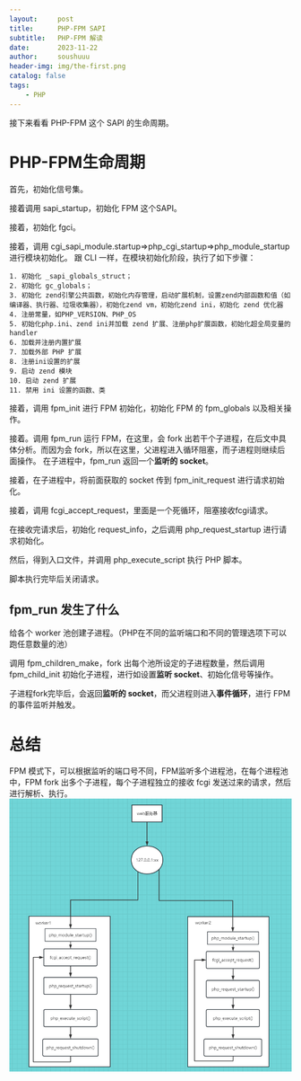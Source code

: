 ```yaml
---
layout:     post
title:      PHP-FPM SAPI
subtitle:   PHP-FPM 解读
date:       2023-11-22
author:     soushuuu
header-img: img/the-first.png
catalog: false
tags:
    - PHP
---
```


接下来看看 PHP-FPM 这个 SAPI 的生命周期。

# PHP-FPM生命周期

首先，初始化信号集。

接着调用 sapi_startup，初始化 FPM 这个SAPI。

接着，初始化 fgci。

接着，调用 cgi_sapi_module.startup=>php_cgi_startup=>php_module_startup 进行模块初始化。
跟 CLI 一样，在模块初始化阶段，执行了如下步骤：

    1. 初始化 _sapi_globals_struct；
    2. 初始化 gc_globals；
    3. 初始化 zend引擎公共函数，初始化内存管理，启动扩展机制，设置zend内部函数和值（如编译器、执行器、垃圾收集器），初始化zend vm，初始化zend ini，初始化 zend 优化器
    4. 注册常量，如PHP_VERSION、PHP_OS
    5. 初始化php.ini、zend ini并加载 zend 扩展、注册php扩展函数，初始化超全局变量的handler
    6. 加载并注册内置扩展
    7. 加载外部 PHP 扩展
    8. 注册ini设置的扩展
    9. 启动 zend 模块
    10. 启动 zend 扩展
    11. 禁用 ini 设置的函数、类

接着，调用 fpm_init 进行 FPM 初始化，初始化 FPM 的 fpm_globals 以及相关操作。

接着。调用 fpm_run 运行 FPM，在这里，会 fork 出若干个子进程，在后文中具体分析。而因为会 fork，所以在这里，父进程进入循环阻塞，而子进程则继续后面操作。
在子进程中，fpm_run 返回一个**监听的 socket**。

接着，在子进程中，将前面获取的 socket 传到 fpm_init_request 进行请求初始化。

接着，调用 fcgi_accept_request，里面是一个死循环，阻塞接收fcgi请求。

在接收完请求后，初始化 request_info，之后调用 php_request_startup 进行请求初始化。

然后，得到入口文件，并调用 php_execute_script 执行 PHP 脚本。

脚本执行完毕后关闭请求。

## fpm_run 发生了什么

给各个 worker 池创建子进程。（PHP在不同的监听端口和不同的管理选项下可以跑任意数量的池）

调用 fpm_children_make，fork 出每个池所设定的子进程数量，然后调用 fpm_child_init 初始化子进程，进行如设置**监听 socket**、初始化信号等操作。

子进程fork完毕后，会返回**监听的 socket**，而父进程则进入**事件循环**，进行 FPM 的事件监听并触发。


# 总结

FPM 模式下，可以根据监听的端口号不同，FPM监听多个进程池，在每个进程池中，FPM fork 出多个子进程，每个子进程独立的接收 fcgi 发送过来的请求，然后进行解析、执行。
![fpm下worker池工作周期](../img/fpm下worker池工作周期.png)


